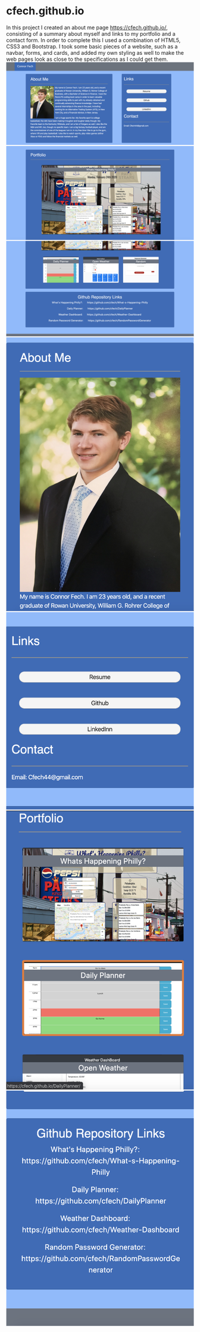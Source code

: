 # cfech.github.io
In this project I created an about me page https://cfech.github.io/, consisting of a summary about myself and links to my portfolio and a contact form.
In order to complete this I used a combination of HTML5, CSS3 and Bootstrap. I took some basic pieces of a website, such as a navbar, forms, and cards, and added my own styling as well to make the web pages look as close to the specifications as I could get them. 
![Full size bio ](assets/fullsize1.png)
![Full size portfolio](assets/fullSize2.png)
![Full size repository links](assets/fullSize3.png)
![Responsive bio](assets/responsive1.png)
![Responsive links](assets/responsive2.png)
![Responsive portfolio](assets/responsive3.png)
![Responsive repository links](assets/responsive4.png)
